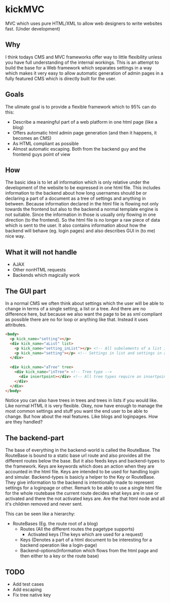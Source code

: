 # kickMVC
MVC which uses pure HTML/XML to allow web designers to write websites fast. (Under development)

Why
---

I think todays CMS and MVC frameworks offer way to little flexibility unless you have full understanding of the internal workings. This is an attempt to build the base for a Web framework which separates settings in a way which makes it very easy to allow automatic generation of admin pages in a fully featured CMS which is directly built for the user.

Goals
-----
The ulimate goal is to provide a flexible framework which to 95% can do this:
* Describe a meaningful part of a web platform in one html page (like a blog)
* Offers automatic html admin page generation (and then it happens, it becomes an CMS)
* As HTML compliant as possible
* Almost automatic escaping. Both from the backend guy and the frontend guys point of view

How
---
The basic idea is to let all information which is only relative under the development of the website to be expressed in one html file. This includes information to the backend about how long usernames should be or declaring a part of a document as a tree of settings and anything in between. Because information declared in the html file is flowing not only towards the frontend but also to the backend a normal template engine is not suitable. Since the information in those is usually only flowing in one direction (to the frontend). So the html file is no longer a raw piece of data which is sent to the user. It also contains information about how the backend will behave (eg. login pages) and also describes GUI in (to me) nice way.

What it will not handle
-----------------------
* AJAX
* Other nonHTML requests
* Backends which magically work

The GUI part
------------
In a normal CMS we often think about settings which the user will be able to change in terms of a single setting, a list or a tree. And there are no difference here, but because we also want the page to be as xml compliant as possible there are no for loop or anything like that. Instead it uses attributes.

```html
<body>
  <p kick_name="setting"></p>
  <div kick_name="aList" list>
    <p kick_name="setting_inList"></p> <!-- All subelements of a list is a type. Or in this case a list type. This is                                                    required in the setting part later -->
    <p kick_name="setting"></p> <!-- Settings in list and settings in a "global scope" can have equal names -->
  </div>
  
  <div kick_name="aTree" tree>
    <div kick_name="inTree"> <!-- Tree type -->
      <div insertpoint></div> <!-- All tree types require an insertpoint. Inside this html node you can stick in other tree                                     types -->
    </div>
  </div>
</body>
```
Notice you can also have trees in trees and trees in lists if you would like. Like normal HTML it is very flexible.
Okey, now have enough to manage the most common settings and stuff you want the end user to be able to change.
But how about the real features. Like blogs and loginpages. How are they handled?

The backend-part
----------------
The base of everything in the backend-world is called the RouteBase. The RouteBase is bound to a static base url route 
and also provides all the different routes below the base. But it also feeds keys and backend-types to the framework.
Keys are keywords which does an action when they are accounted in the html file. Keys are intended to be used for handling
login and simular. Backend-types is basicly a helper to the Key or RouteBase. They give information to the backend is 
intentionally made to represent settings for a loginpage or other.
Remark to be able to use a single html file for the whole routebase the current route decides what keys are in use
or activated and there the not activated keys are. Are the that html node and all it's children removed and never sent.

This can be seen like a hierarchy:
* RouteBases (Eg. the route root of a blog)
  * Routes (All the different routes the pagetype supports)
    * Activated keys (The keys which are used for a request)
  * Keys (Denotes a part of a html document to be interesting for a backend operation like a login-page)
  * Backend-options(Information which flows from the html page and then either to a key or the route base)


TODO
----
* Add test cases
* Add escaping
* Fix tree native key
